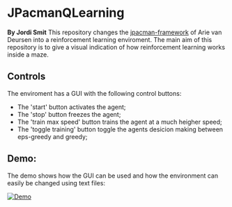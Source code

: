 **JPacmanQLearning**
==========

**By Jordi Smit**
This repository changes the [ jpacman-framework](https://github.com/SERG-Delft/jpacman-framework) of Arie van Deursen into a reinforcement learning enviroment. The main aim of this repository is to give a visual indication of how reinforcement learning works inside a maze.

## Controls
The enviroment has a GUI with the following control buttons:

 - The 'start' button activates the agent;
 - The 'stop' button freezes the agent;
 - The 'train max speed' button trains the agent at a much heigher speed;
 - The 'toggle training' button toggle the agents desicion making between eps-greedy and greedy;

## Demo:
The demo shows how the GUI can be used and how the environment can easily be changed using text files:

[![Demo](https://lh3.googleusercontent.com/-QfiodhO3348/WdYIyiiTR_I/AAAAAAAAB7s/39aXy6HwlFAua29wvQu2i2jAwds0hO5MgCLcBGAs/s0/JPacman+environment+preview.png "JPacman environment preview.png")](https://www.youtube.com/watch?v=BUqAd0yrL7Y&feature=youtu.be)
